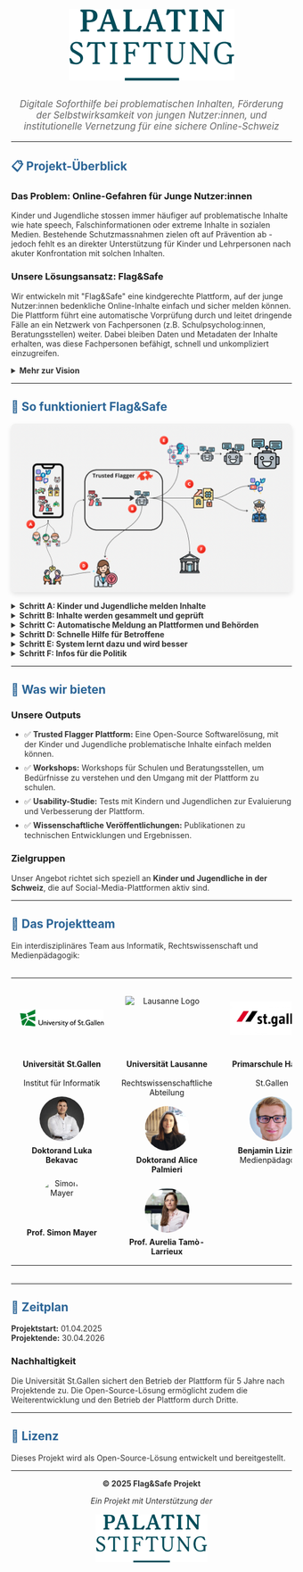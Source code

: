 <!-- Header with Palatin logo -->
<div style="width: 100%; margin-bottom: 2rem; text-align: center;">
  <img src="data/Palatin.png" alt="Palatin Stiftung" style="max-width: 300px; height: auto;">
</div>

<!-- Inline CSS styles -->
<style>
  /* Big headings in primary blue */
  h1, h2 {
    color: #2a6496;
  }
  
  /* Normal text in dark color */
  p, li, summary {
    color: #333;
  }
  
  /* Add spacing between list items */
  li {
    margin-bottom: 8px;
  }
  
  /* Ensure images are responsive */
  img {
    max-width: 100%;
    height: auto;
    display: block;
    margin: 1rem auto;
  }
  
  /* Dropdown pointer cursor */
  summary {
    cursor: pointer;
    font-weight: bold;
  }
  
  /* Center content */
  .center {
    text-align: center;
  }
  
  /* System diagram */
  .system-img {
    max-width: 100%;
    box-shadow: 0 4px 8px rgba(0,0,0,0.1);
    border-radius: 8px;
  }
  
  /* Team table styling */
  table {
    width: 100%;
    margin: 2rem auto;
  }
  
  td {
    padding: 1rem;
    text-align: center;
    vertical-align: top;
  }
  
  /* Team logo consistent sizing */
  .team-logo {
    height: 80px;
    width: auto;
    max-width: 150px;
    object-fit: contain;
    margin-bottom: 1rem;
  }
  
  /* Team member photo consistent sizing */
  .team-photo {
    height: 80px;
    width: 80px;
    border-radius: 50%;
    object-fit: cover;
    margin: 0.5rem auto;
    display: block;
  }
  
  /* Institution name consistent height */
  .institution-name {
    min-height: 3rem;
    display: flex;
    flex-direction: column;
    justify-content: center;
    margin-bottom: 1rem;
  }
</style>

<p style="font-size: 1.2em; color: #666; text-align: center; font-style: italic;">
Digitale Soforthilfe bei problematischen Inhalten, Förderung der Selbstwirksamkeit von jungen Nutzer:innen, und institutionelle Vernetzung für eine sichere Online-Schweiz
</p>

---

## 📋 Projekt-Überblick

### Das Problem: Online-Gefahren für Junge Nutzer:innen
Kinder und Jugendliche stossen immer häufiger auf problematische Inhalte wie hate speech, Falschinformationen oder extreme Inhalte in sozialen Medien. Bestehende Schutzmassnahmen zielen oft auf Prävention ab - jedoch fehlt es an direkter Unterstützung für Kinder und Lehrpersonen nach akuter Konfrontation mit solchen Inhalten.

### Unsere Lösungsansatz: Flag&Safe
Wir entwickeln mit "Flag&Safe" eine kindgerechte Plattform, auf der junge Nutzer:innen bedenkliche Online-Inhalte einfach und sicher melden können. Die Plattform führt eine automatische Vorprüfung durch und leitet dringende Fälle an ein Netzwerk von Fachpersonen (z.B. Schulpsycholog:innen, Beratungsstellen) weiter. Dabei bleiben Daten und Metadaten der Inhalte erhalten, was diese Fachpersonen befähigt, schnell und unkompliziert einzugreifen.

<details>
<summary><strong>Mehr zur Vision</strong></summary>

In jüngster Zeit häufen sich Berichte über radikalisierende Inhalte in sozialen Medien – auch in der Schweiz sorgen Schlagzeilen wie „Radikalisierung im Internet: Mit TikTok zum IS-Fanatiker" für Aufmerksamkeit. Gleichzeitig berichten immer mehr junge Nutzer:innen, dass sie in ihren Social-Media-Feeds auf unerwünschte sexuelle, irreführende und hasserfüllte Inhalte stossen.

Mit dem Inkrafttreten des Digital Services Act in der Europäischen Union werden strengere Regeln für soziale Medien eingeführt, insbesondere um Kinder besser zu schützen. Ein zentraler Aspekt solcher Massnahmen sind sogenannte "Trusted Flagger". Diese Akteure identifizieren problematische Inhalte, melden sie und entfernen sie von Social-Media Plattformen. Jedoch existiert in der Schweiz keine entsprechende Meldestelle. Dieses Problem versuchen wir, mit dem Flag&Safe Projekt zu lösen.

</details>

---

## 🔄 So funktioniert Flag&Safe

<img src="data/TrustedFlagger.png" alt="Systemdiagramm der Flag&Safe Plattform" class="system-img">

<details>
<summary><strong>Schritt A: Kinder und Jugendliche melden Inhalte</strong></summary>

Wenn Kinder oder Jugendliche in sozialen Medien auf problematische Inhalte stossen (z.B. extreme, radikale, hasserfüllte oder sexuelle Inhalte), können sie diese über die Flag&Safe Plattform melden. Hierfür schicken sie einen link zum Inhalt oder nutzen einen integrierten Chatbot.

</details>

<details>
<summary><strong>Schritt B: Inhalte werden gesammelt und geprüft</strong></summary>

Sobald ein potenziell problematischer Inhalt gemeldet wird, sammelt unser System diesen automatisch und speichert ihn sicher ab. Spezielle Computerprogramme schauen sich den Inhalt unter Zuhilfenahme von künstlicher Intelligenz an und prüfen, ob er gegen Regeln verstößt oder sogar illegal sein könnte. Dabei werden auch bekannte Listen mit verbotenen Inhalten abgeglichen.

</details>

<details>
<summary><strong>Schritt C: Automatische Meldung an Plattformen und Behörden</strong></summary>

Wenn ein Inhalt gegen die Regeln der sozialen Medien oder gegen Gesetze verstößt, meldet unser System ihn automatisch direkt an die Betreiber der Social-Media-Plattform (z.B. TikTok, Instagram). Wenn der Inhalt klar illegal ist, könnte der Inhalt sogar vollautomatisch an die zuständigen Polizeibehörden gemeldet werden.

</details>

<details>
<summary><strong>Schritt D: Schnelle Hilfe für Betroffene</strong></summary>

Gleichzeitig informiert das System auch lokale Hilfsstellen, wie Schulpsychologen oder Medienpädagogen. Diese Fachleute erhalten dann die wichtigsten Informationen über den gemeldeten Inhalt und können dem betroffenen Kind schnell helfen, zum Beispiel durch ein Beratungsgespräch.

</details>

<details>
<summary><strong>Schritt E: System lernt dazu und wird besser</strong></summary>

Alle gemeldeten Inhalte werden gesammelt und helfen dabei, unser System immer weiter zu verbessern. Die künstliche Intelligenz lernt aus neuen Fällen unter Wahrung der Anonymität der beteiligten Personen und kann so problematische Inhalte in Zukunft noch schneller und genauer erkennen. Wir können ausserdem so auch besser verstehen, welche potenziell gefährlichen Trends sich gerade online entwickeln.

</details>

<details>
<summary><strong>Schritt F: Infos für die Politik</strong></summary>

Unsere gesammelten Erkenntnisse geben wir auch an die Politik weiter. So können Politikerinnen und Politiker besser verstehen, welchen Gefahren Kinder und Jugendliche online ausgesetzt sind und neue Gesetze entwickeln, um sie besser zu schützen.

</details>

---

## 🎯 Was wir bieten

### Unsere Outputs
- ✅ **Trusted Flagger Plattform:** Eine Open-Source Softwarelösung, mit der Kinder und Jugendliche problematische Inhalte einfach melden können.
- ✅ **Workshops:** Workshops für Schulen und Beratungsstellen, um Bedürfnisse zu verstehen und den Umgang mit der Plattform zu schulen.
- ✅ **Usability-Studie:** Tests mit Kindern und Jugendlichen zur Evaluierung und Verbesserung der Plattform.
- ✅ **Wissenschaftliche Veröffentlichungen:** Publikationen zu technischen Entwicklungen und Ergebnissen.

### Zielgruppen
Unser Angebot richtet sich speziell an **Kinder und Jugendliche in der Schweiz**, die auf Social-Media-Plattformen aktiv sind.

---

## 👥 Das Projektteam

Ein interdisziplinäres Team aus Informatik, Rechtswissenschaft und Medienpädagogik:

<table>
  <tr>
    <td>
      <img src="data/HSG_Logo_EN_RGB.svg.png" alt="HSG Logo" class="team-logo"><br>
      <div class="institution-name">
        <strong>Universität St.Gallen</strong><br>
        Institut für Informatik
      </div>
      <img src="data/Luka.jpg" alt="Luka Bekavac" class="team-photo">
      <strong>Doktorand Luka Bekavac</strong><br><br>
      <img src="https://storage.inrupt.com/f531f8ef-cd9d-474a-9fa6-70026b37c847/public/publicPortrait-square.jpg" alt="Simon Mayer" class="team-photo">
      <strong>Prof. Simon Mayer</strong>
    </td>
    <td>
      <img src="data/Logo_Université_de_Lausanne.png" alt="Lausanne Logo" class="team-logo"><br>
      <div class="institution-name">
        <strong>Universität Lausanne</strong><br>
        Rechtswissenschaftliche Abteilung
      </div>
      <img src="data/Alice.jpeg" alt="Alice Palmieri" class="team-photo">
      <strong>Doktorand Alice Palmieri</strong><br><br>
      <img src="data/aurelia.jpg" alt="Aurelia Tamò-Larrieux" class="team-photo">
      <strong>Prof. Aurelia Tamò-Larrieux</strong>
    </td>
    <td>
      <img src="data/logo_stadt_st.gallen.jpg" alt="St.Gallen Logo" class="team-logo"><br>
      <div class="institution-name">
        <strong>Primarschule Halden</strong><br>
        St.Gallen
      </div>
      <img src="data/Benjamin-Lizinger.jpg" alt="Benjamin Lizinger" class="team-photo">
      <strong>Benjamin Lizinger</strong><br>
      Medienpädagoge
    </td>
    <td>
      <img src="data/Maastricht_University_logo.svg.png" alt="Maastricht Logo" class="team-logo"><br>
      <div class="institution-name">
        <strong>Universität Maastricht</strong><br>
        Law&Tech Lab
      </div>
      <img src="data/Konrad.jpeg" alt="Konrad Kollnig" class="team-photo">
      <strong>Prof. Konrad Kollnig</strong><br>
      (Unterstützende Funktion)
    </td>
  </tr>
</table>

---

## 📅 Zeitplan

**Projektstart:** 01.04.2025  
**Projektende:** 30.04.2026

### Nachhaltigkeit
Die Universität St.Gallen sichert den Betrieb der Plattform für 5 Jahre nach Projektende zu. Die Open-Source-Lösung ermöglicht zudem die Weiterentwicklung und den Betrieb der Plattform durch Dritte.

---

## 📄 Lizenz

Dieses Projekt wird als Open-Source-Lösung entwickelt und bereitgestellt.

---

<div class="center">

<strong>© 2025 Flag&Safe Projekt</strong>

<p style="font-style: italic;">Ein Projekt mit Unterstützung der</p>

<img src="data/Palatin.png" alt="Palatin Stiftung" style="max-width: 200px; height: auto;">

</div>
